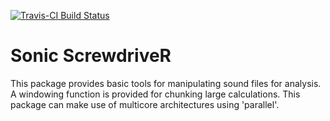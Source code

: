 [![Travis-CI Build Status](https://travis-ci.org/edwbaker/TDSC.svg?branch=master)](https://travis-ci.org/edwbaker/SonicScrewdriveR)

# Sonic ScrewdriveR
This package provides basic tools for manipulating sound files for analysis. A windowing function is provided for chunking large calculations. This package can make use of multicore architectures using 'parallel'.
